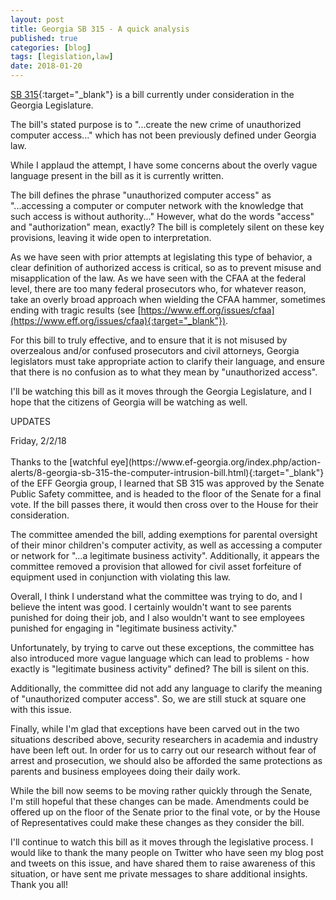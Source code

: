 ```yaml
---
layout: post
title: Georgia SB 315 - A quick analysis
published: true
categories: [blog]
tags: [legislation,law]
date: 2018-01-20
---
```


[SB 315](http://www.legis.ga.gov/Legislation/en-US/display/20172018/SB/315){:target="_blank"} is a bill currently under consideration in the Georgia Legislature.

The bill's stated purpose is to "...create the new crime of unauthorized computer access..." which has not been previously defined under Georgia law.

While I applaud the attempt, I have some concerns about the overly vague language present in the bill as it is currently written.

The bill defines the phrase "unauthorized computer access" as "...accessing a computer or computer network with the knowledge that such access is without authority..."  However, what do the words "access" and "authorization" mean, exactly?  The bill is completely silent on these key provisions, leaving it wide open to interpretation.

As we have seen with prior attempts at legislating this type of behavior, a clear definition of authorized access is critical, so as to prevent misuse and misapplication of the law.  As we have seen with the CFAA at the federal level, there are too many federal prosecutors who, for whatever reason, take an overly broad approach when wielding the CFAA hammer, sometimes ending with tragic results (see  [https://www.eff.org/issues/cfaa](https://www.eff.org/issues/cfaa){:target="_blank"}).

For this bill to truly effective, and to ensure that it is not misused by overzealous and/or confused prosecutors and civil attorneys, Georgia legislators must take appropriate action to clarify their language, and ensure that there is no confusion as to what they mean by "unauthorized access".

I'll be watching this bill as it moves through the Georgia Legislature, and I hope that the citizens of Georgia will be watching as well.

<div class="postrevised">
UPDATES
<p>Friday, 2/2/18<br /><br />
Thanks to the [watchful eye](https://www.ef-georgia.org/index.php/action-alerts/8-georgia-sb-315-the-computer-intrusion-bill.html){:target="_blank"} of the EFF Georgia group, I learned that SB 315 was approved by the Senate Public Safety committee, and is headed to the floor of the Senate for a final vote.  If the bill passes there, it would then cross over to the House for their consideration.

The committee amended the bill, adding exemptions for parental oversight of their minor children's computer activity, as well as accessing a computer or network for "...a legitimate business activity".  Additionally, it appears the committee removed a provision that allowed for civil asset forfeiture of equipment used in conjunction with violating this law.  

Overall, I think I understand what the committee was trying to do, and I believe the intent was good.  I certainly wouldn't want to see parents punished for doing their job, and I also wouldn't want to see employees punished for engaging in "legitimate business activity."

Unfortunately, by trying to carve out these exceptions, the committee has also introduced more vague language which can lead to problems - how exactly is "legitimate business activity" defined?  The bill is silent on this.

Additionally, the committee did not add any language to clarify the meaning of "unauthorized computer access".  So, we are still stuck at square one with this issue.

Finally, while I'm glad that exceptions have been carved out in the two situations described above, security researchers in academia and industry have been left out.  In order for us to carry out our research without fear of arrest and prosecution, we should also be afforded the same protections as parents and business employees doing their daily work.

While the bill now seems to be moving rather quickly through the Senate, I'm still hopeful that these changes can be made.  Amendments could be offered up on the floor of the Senate prior to the final vote, or by the House of Representatives could make these changes as they consider the bill.

I'll continue to watch this bill as it moves through the legislative process.  I would like to thank the many people on Twitter who have seen my blog post and tweets on this issue, and have shared them to raise awareness of this situation, or have sent me private messages to share additional insights.  Thank you all!  

</p>
</div>
